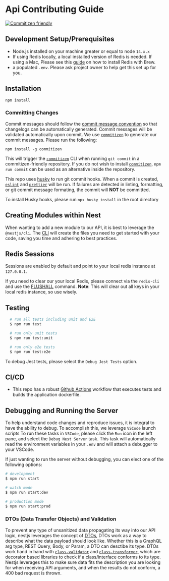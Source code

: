 
# Api Contributing Guide

[![Commitizen friendly](https://img.shields.io/badge/commitizen-friendly-brightgreen.svg)](http://commitizen.github.io/cz-cli/)


## Development Setup/Prerequisites

- Node.js installed on your machine greater or equal to node `14.x.x`
- If using Redis locally, a local installed version of Redis is needed. If using a Mac, Please see this [guide](https://phoenixnap.com/kb/install-redis-on-mac) on how to install Redis with Brew.
- a populated `.env`. Please ask project owner to help get this set up for you.

## Installation

```
npm install
```
### Committing Changes

Commit messages should follow the [commit message convention](https://github.com/commitizen/cz-cli) so that changelogs can be automatically generated. Commit messages will be validated automatically upon commit. We use [`commitizen`](https://github.com/commitizen/cz-cli) to generate our commit messages. Please run the following:

```
npm install -g commitizen
```

This will trigger the [`commitizen`](https://github.com/commitizen/cz-cli) CLI when running `git commit` in a commitizen-friendly repository. If you do not wish to install [`commitizen`](https://github.com/commitizen/cz-cli), `npm run commit` can be used as an alternative inside the repository.

This repo uses [husky](https://www.npmjs.com/package/husky) to run git commit hooks. When a commit is created, [`eslint`](https://www.npmjs.com/package/eslint) and [`prettier`](https://www.npmjs.com/package/prettier) will be run. If failures are detected in linting, formatting, or git commit message formating, the commit will **NOT** be committed.

To install Husky hooks, please run `npx husky install` in the root directory
## Creating Modules within Nest

When wanting to add a new module to our API, it is best to leverage the `@nestjs/cli`. The [CLI](https://docs.nestjs.com/cli/overview) will create the files you need to get started with your code, saving you time and adhering to best practices.

## Redis Sessions

Sessions are enabled by default and point to your local redis instance at `127.0.0.1`.

If you need to clear our your local Redis, please connect via the `redis-cli` and use the [FLUSHALL](https://redis.io/commands/flushall) command. **Note**: This will clear out all keys in your local redis instance, so use wisely.

## Testing

```bash
  # run all tests including unit and E2E
  $ npm run test

  # run only unit tests
  $ npm run test:unit

  # run only e2e tests
  $ npm run test:e2e
```

To debug Jest tests, please select the `Debug Jest Tests` option.

## CI/CD

- This repo has a robust [Github Actions](https://github.com/AtofStryker/train-scheduler/actions) workflow that executes tests and builds the application dockerfile.

## Debugging and Running the Server

To help understand code changes and reproduce issues, it is integral to have the ability to debug. To accomplish this, we leverage `VSCode` launch scripts To run these tasks in `VSCode`, please click the `Run` icon in the left pane, and select the `Debug Nest Server` task. This task will automatically read the environment variables in your `.env` and will attach a debugger to your VSCode.

If just wanting to run the server without debugging, you can elect one of the following options:

```bash
# development
$ npm run start

# watch mode
$ npm run start:dev

# production mode
$ npm run start:prod
```

### DTOs (Data Transfer Objects) and Validation

To prevent any type of unsanitized data propagating its way into our API logic, nestjs leverages the concept of [DTOs](https://docs.nestjs.com/techniques/validation), DTOs work as a way to describe what the data payload should look like. Whether this is a GraphQL arg type, REST Query, Body, or Param, a DTO can desctibe its type. DTOs work hand in hand with
[`class-validator`](https://github.com/typestack/class-validator) and [`class-transformer`](https://github.com/typestack/class-transformer), which are decorator based libraries to check if a class/interface conforms to its type. Nestjs leverages this to make sure data fits the description you are looking for when receiving API arguments, and when the results do not conform, a 400
bad request is thrown.
